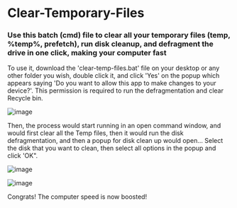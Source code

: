 # Clear-Temporary-Files
### Use this batch (cmd) file to clear all your temporary files (temp, %temp%, prefetch), run disk cleanup, and defragment the drive in one click, making your computer fast
To use it, download the 'clear-temp-files.bat' file on your desktop or any other folder you wish, double click it, and click 'Yes' on the popup which appears saying 'Do you want to allow this app to make changes to your device?'. This permission is required to run the defragmentation and clear Recycle bin.

![image](https://user-images.githubusercontent.com/84832364/154003655-920d43bb-827b-41d7-bda2-ca207c735438.png)

Then, the process would start running in an open command window, and would first clear all the Temp files, then it would run the disk defragmentation, and then a popup for disk clean up would open... Select the disk that you want to clean, then select all options in the popup and click 'OK".

![image](https://user-images.githubusercontent.com/84832364/154003499-58588857-bce2-44b6-bcb6-76488429991a.png)

![image](https://user-images.githubusercontent.com/84832364/154003786-d764ea35-6d57-4e53-8dc4-34dc9ae514f0.png)

Congrats! The computer speed is now boosted!
